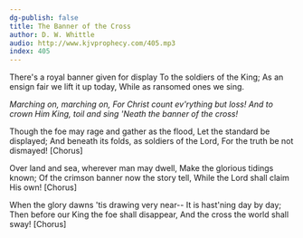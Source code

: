 ```yaml
---
dg-publish: false
title: The Banner of the Cross
author: D. W. Whittle
audio: http://www.kjvprophecy.com/405.mp3
index: 405
---
```


There's a royal banner given for display
To the soldiers of the King;
As an ensign fair we lift it up today,
While as ransomed ones we sing.

*Marching on, marching on,
For Christ count ev'rything but loss!
And to crown Him King,
toil and sing 'Neath the banner of the cross!*

Though the foe may rage and gather as the flood,
Let the standard be displayed;
And beneath its folds, as soldiers of the Lord,
For the truth be not dismayed!
[Chorus]

Over land and sea, wherever man may dwell,
Make the glorious tidings known;
Of the crimson banner now the story tell,
While the Lord shall claim His own!
[Chorus]

When the glory dawns 'tis drawing very near--
It is hast'ning day by day;
Then before our King the foe shall disappear,
And the cross the world shall sway!
[Chorus]